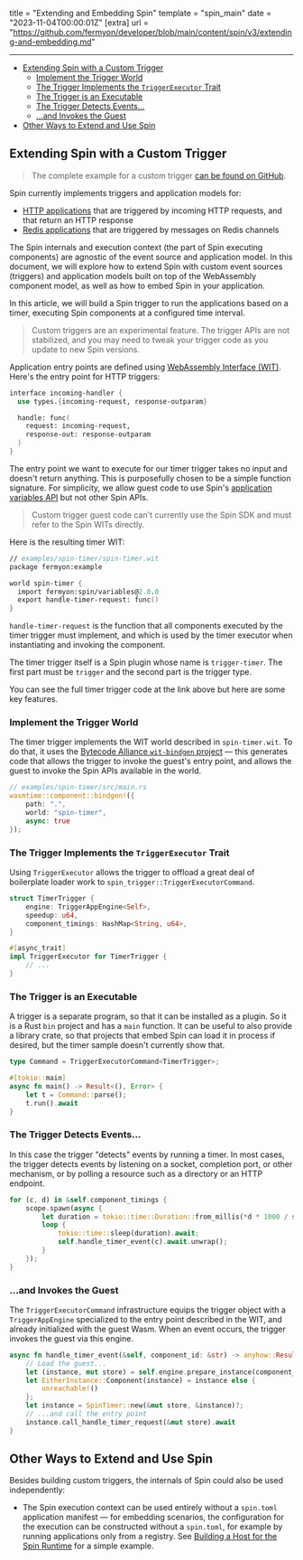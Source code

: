 title = "Extending and Embedding Spin"
template = "spin_main"
date = "2023-11-04T00:00:01Z"
[extra]
url = "https://github.com/fermyon/developer/blob/main/content/spin/v3/extending-and-embedding.md"

---
- [Extending Spin with a Custom Trigger](#extending-spin-with-a-custom-trigger)
  - [Implement the Trigger World](#implement-the-trigger-world)
  - [The Trigger Implements the `TriggerExecutor` Trait](#the-trigger-implements-the-triggerexecutor-trait)
  - [The Trigger is an Executable](#the-trigger-is-an-executable)
  - [The Trigger Detects Events...](#the-trigger-detects-events)
  - [...and Invokes the Guest](#and-invokes-the-guest)
- [Other Ways to Extend and Use Spin](#other-ways-to-extend-and-use-spin)

## Extending Spin with a Custom Trigger

> The complete example for a custom trigger [can be found on GitHub](https://github.com/fermyon/spin/tree/main/examples/spin-timer).

Spin currently implements triggers and application models for:

- [HTTP applications](./http-trigger.md) that are triggered by incoming HTTP
requests, and that return an HTTP response
- [Redis applications](./redis-trigger.md) that are triggered by messages on Redis
channels

The Spin internals and execution context (the part of Spin executing
components) are agnostic of the event source and application model.
In this document, we will explore how to extend Spin with custom event sources
(triggers) and application models built on top of the WebAssembly component
model, as well as how to embed Spin in your application.

In this article, we will build a Spin trigger to run the applications based on a
timer, executing Spin components at a configured time interval.

> Custom triggers are an experimental feature. The trigger APIs are not stabilized, and you may need to tweak your trigger code as you update to new Spin versions.

Application entry points are defined using
[WebAssembly Interface (WIT)](https://component-model.bytecodealliance.org/design/wit.html). Here's the entry point for HTTP triggers:

<!-- @nocpy -->

```fsharp
interface incoming-handler {
  use types.{incoming-request, response-outparam}

  handle: func(
    request: incoming-request,
    response-out: response-outparam
  )
}
```

The entry point we want to execute for our timer trigger takes no input and doesn't return anything. This is purposefully chosen
to be a simple function signature. For simplicity, we allow guest code to use Spin's [application variables API](./variables.md) but not other Spin APIs.

> Custom trigger guest code can't currently use the Spin SDK and must refer to the Spin WITs directly.

Here is the resulting timer WIT:

<!-- @nocpy -->

```fsharp
// examples/spin-timer/spin-timer.wit
package fermyon:example

world spin-timer {
  import fermyon:spin/variables@2.0.0
  export handle-timer-request: func()
}
```

`handle-timer-request` is the function that all components executed by the timer trigger must
implement, and which is used by the timer executor when instantiating and
invoking the component.

The timer trigger itself is a Spin plugin whose name is `trigger-timer`. The first part must be `trigger` and the second part is the trigger type.

You can see the full timer trigger code at the link above but here are some key features.

### Implement the Trigger World

The timer trigger implements the WIT world described in `spin-timer.wit`. To do that, it uses the [Bytecode Alliance `wit-bindgen` project](https://github.com/bytecodealliance/wit-bindgen) — this generates code that allows the trigger to invoke the guest's entry point, and allows the guest to invoke the Spin APIs available in the world.

<!-- @nocpy -->

```rust
// examples/spin-timer/src/main.rs
wasmtime::component::bindgen!({
    path: ".",
    world: "spin-timer",
    async: true
});
```

### The Trigger Implements the `TriggerExecutor` Trait

Using `TriggerExecutor` allows the trigger to offload a great deal of boilerplate loader work to `spin_trigger::TriggerExecutorCommand`.

```rust
struct TimerTrigger {
    engine: TriggerAppEngine<Self>,
    speedup: u64,
    component_timings: HashMap<String, u64>,
}

#[async_trait]
impl TriggerExecutor for TimerTrigger {
    // ...
}
```

### The Trigger is an Executable

A trigger is a separate program, so that it can be installed as a plugin. So it is a Rust `bin` project and has a `main` function. It can be useful to also provide a library crate, so that projects that embed Spin can load it in process if desired, but the timer sample doesn't currently show that.

```rust
type Command = TriggerExecutorCommand<TimerTrigger>;

#[tokio::main]
async fn main() -> Result<(), Error> {
    let t = Command::parse();
    t.run().await
}
```

### The Trigger Detects Events...

In this case the trigger "detects" events by running a timer. In most cases, the trigger detects events by listening on a socket, completion port, or other mechanism, or by polling a resource such as a directory or an HTTP endpoint.

```rust
for (c, d) in &self.component_timings {
    scope.spawn(async {
        let duration = tokio::time::Duration::from_millis(*d * 1000 / speedup);
        loop {
            tokio::time::sleep(duration).await;
            self.handle_timer_event(c).await.unwrap();
        }
    });
}
```

### ...and Invokes the Guest

The `TriggerExecutorCommand` infrastructure equips the trigger object with a `TriggerAppEngine` specialized to the entry point described in the WIT, and already initialized with the guest Wasm. When an event occurs, the trigger invokes the guest via this engine.

```rust
async fn handle_timer_event(&self, component_id: &str) -> anyhow::Result<()> {
    // Load the guest...
    let (instance, mut store) = self.engine.prepare_instance(component_id).await?;
    let EitherInstance::Component(instance) = instance else {
        unreachable!()
    };
    let instance = SpinTimer::new(&mut store, &instance)?;
    // ...and call the entry point
    instance.call_handle_timer_request(&mut store).await
}
```

## Other Ways to Extend and Use Spin

Besides building custom triggers, the internals of Spin could also be used independently:

- The Spin execution context can be used entirely without a `spin.toml` application manifest — for embedding scenarios, the configuration for the
execution can be constructed without a `spin.toml`, for example by running applications only from a registry.  See [Building a Host for the Spin Runtime](https://www.fermyon.com/blog/building-host-for-spin-runtime) for a simple example.
